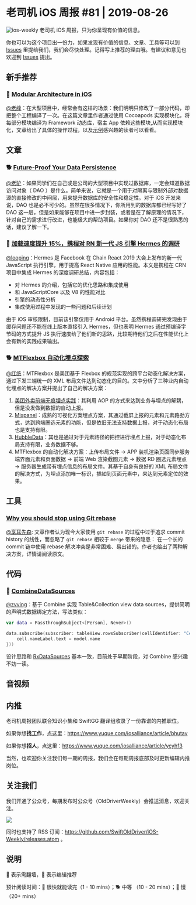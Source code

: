# 老司机 iOS 周报 #81 | 2019-08-26

![ios-weekly](https://github.com/SwiftOldDriver/iOS-Weekly/blob/master/assets/ios-weekly.png?raw=true)
老司机 iOS 周报，只为你呈现有价值的信息。

你也可以为这个项目出一份力，如果发现有价值的信息、文章、工具等可以到 [Issues](https://github.com/SwiftOldDriver/iOS-Weekly/issues) 里提给我们，我们会尽快处理。记得写上推荐的理由哦。有建议和意见也欢迎到 [Issues](https://github.com/SwiftOldDriver/iOS-Weekly/issues) 提出。

## 新手推荐

### 🐎 [Modular Architecture in iOS](https://medium.com/flawless-app-stories/a-modular-architecture-in-swift-aafd9026aa99)

[@老峰](https://github.com/GesanTung)：在大型项目中，经常会有这样的场景：我们明明只修改了一部分代码，却把整个工程编译了一次。在这篇文章里作者通过使用 Cocoapods 实现模块化，将每部分模块编译为 Framework 动态库，宿主 App 依赖这些模块,从而实现模块化，文章给出了具体的操作过程，以及[示例](https://github.com/leandromperez/multiprojects)感兴趣的读者可以看看。

## 文章

### 🐕 [Future-Proof Your Data Persistence](https://cutecoder.org/programming/future-proof-data-persistence/)

[@老驴](https://github.com/olddonkey)：如果同学们在自己或是公司的大型项目中实现过数据库，一定会知道数据访问对象（ DAO ）是什么。简单来说，它就是一个用于对隔离与限制外部对数据源的直接修改的中间层，用来提升数据库的安全性和稳定性。对于 iOS 开发来说，DAO 也是必不可少的。虽然在很多情况下，你所用到的数据库都已经写好了 DAO 这一层，但是如果能够在项目中进一步封装，或者是在了解原理的情况下，针对自己的需求进行改进，也能极大的帮助项目。如果你对 DAO 还不是很熟悉的话，建议了解一下。

### 🐎 [加载速度提升 15%，携程对 RN 新一代 JS 引擎 Hermes 的调研](https://mp.weixin.qq.com/s/BOeuLoZjCdi61P_MhaJT0g)

[@looping](https://github.com/looping)：Hermes 是 Facebook 在 Chain React 2019 大会上发布的新一代 JavaScript 执行引擎，用于提高 React Native 应用的性能。本文是携程在 CRN 项目中集成 Hermes 的深度调研总结，内容包括：

- 对 Hermes 的介绍，包括它的优化思路和集成使用
- 和 JavaScriptCore 以及 V8 的性能对比
- 引擎的动态性分析
- 集成使用过程中发现的一些问题和后续计划

由于 iOS 审核限制，目前该引擎仅用于 Android 平台。虽然携程调研完发现由于缓存问题还不能在线上版本直接引入 Hermes，但也表明 Hermes 通过预编译字节码的方式提升 JS 执行速度给了他们新的思路，比较期待他们之后在性能优化上会有新的实践成果输出。


### 🐕 [MTFlexbox 自动化埋点探索](https://mp.weixin.qq.com/s/aJcboLm5MYiGW-QC8AHHyQ)

[@红纸](https://github.com/nianran)：MTFlexbox 是美团基于 Flexbox 的规范实现的跨平台动态化解决方案，通过下发三端统一的 XML 布局文件达到动态化的目的。文中分析了三种业内自动化埋点的解决方案并提出了自己的解决方案：

1. [美团外卖前端无痕埋点实践](https://tech.meituan.com/2017/03/02/mt-mobile-analytics-practice.html)：其利用 AOP 的方式来达到业务与埋点的解耦，但是没发做到数据的自动上报。
2. [Mixpanel](https://mixpanel.com/)：成熟的可视化方案埋点方案，其通过截屏上报的元素和元素路劲方式，达到跨端圈选元素的功能，但是依旧无法支持数据上报，对于动态化布局也是支持有限。
3. [HubbleData](https://www.jianshu.com/p/f0c4e280357c)：其也是通过对于元素路径的把控进行埋点上报，对于动态化布局支持有限，业务数据不够。
4. MTFlexbox 的自动化解决方案：上传布局文件 -> APP 装机渲染页面同步服务端界面元素和页面数据 -> 前端 Web 渲染截图元素 -> 数据 RD 圈选元素埋点 -> 服务器生成带有埋点信息的布局文件。其基于自身有良好的 XML 布局文件的解决方式，为埋点添加唯一标识，插如到页面元素中，来达到元素定位的效果。

## 工具

### [Why you should stop using Git rebase](https://medium.com/@fredrikmorken/why-you-should-stop-using-git-rebase-5552bee4fed1)

[@享耳先森](https://github.com/iblacksun): 文章作者认为现今大家使用 `git rebase` 的过程中过于追求 commit history 的线性，而忽略了 `git rebase` 相较于 `merge` 带来的隐患： 在一个长的 commit 链中使用 rebase 解决冲突是非常困难、易出错的。作者也给出了两种解决方案，详情请阅读原文。



## 代码

### 🐎 [CombineDataSources](https://github.com/combineopensource/CombineDataSources)

[@zvving](https://github.com/zvving)：基于 Combine 实现 Table&Collection view data sources，提供简明的声明式数据绑定方法，写法类似：

```swift
var data = PassthroughSubject<[Person], Never>()

data.subscribe(subscriber: tableView.rowsSubscriber(cellIdentifier: "Cell", cellType: PersonCell.self, cellConfig: { cell, indexPath, model in
    cell.nameLabel.text = model.name
}))
```

设计思路和 [RxDataSources](https://github.com/RxSwiftCommunity/RxDataSources) 基本一致，目前处于早期阶段，对 Combine 感兴趣不妨一读。

## 音视频

## 内推

老司机周报团队联合知识小集和 SwiftGG 翻译组收录了一份靠谱的内推职位。

如果你想**找工作**，点这里：https://www.yuque.com/iosalliance/article/bhutav

如果你想**招人**，点这里：https://www.yuque.com/iosalliance/article/ycyhf3

当然，也欢迎你关注我们每一期的周报，我们会在每期周报底部及时更新编辑内推岗位。

## 关注我们

我们开通了公众号，每期发布时公众号（OldDriverWeekly）会推送消息，欢迎关注。

![](https://github.com/SwiftOldDriver/iOS-Weekly/blob/master/assets/qrcode_for_wechat.jpg?raw=true)

同时也支持了 RSS 订阅：https://github.com/SwiftOldDriver/iOS-Weekly/releases.atom 。

## 说明

🚧 表示需翻墙，🌟 表示编辑推荐

预计阅读时间：🐎 很快就能读完（1 - 10 mins）；🐕 中等 （10 - 20 mins）；🐢 慢（20+ mins）


